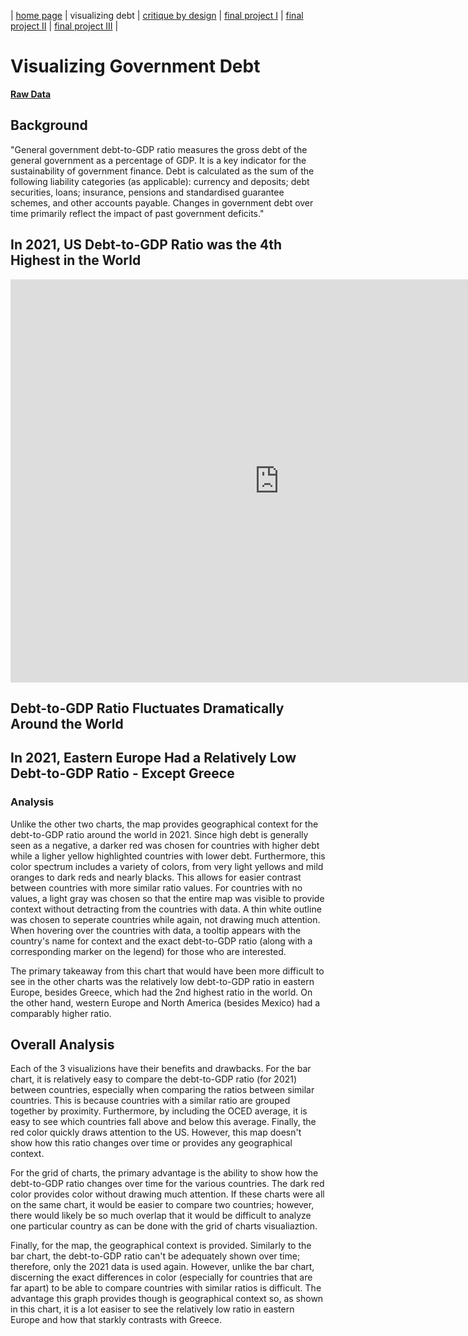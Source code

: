 | [home page](README) | visualizing debt | [critique by design](critique-by-design) | [final project I](final-project-part-one) | [final project II](final-project-part-two) | [final project III](final-project-part-three) |

# Visualizing Government Debt

**[Raw Data](https://data.oecd.org/gga/general-government-debt.htm)**

## Background
"General government debt-to-GDP ratio measures the gross debt of the general government as a percentage of GDP. It is a key indicator for the sustainability of government finance. Debt is calculated as the sum of the following liability categories (as applicable): currency and deposits; debt securities, loans; insurance, pensions and standardised guarantee schemes, and other accounts payable. Changes in government debt over time primarily reflect the impact of past government deficits."

## In 2021, US Debt-to-GDP Ratio was the 4th Highest in the World
<iframe src="https://data.oecd.org/chart/6XSn" width="860" height="645" style="border: 0" mozallowfullscreen="true" webkitallowfullscreen="true" allowfullscreen="true"><a href="https://data.oecd.org/chart/6XSn" target="_blank">OECD Chart: General government debt, Total, % of GDP, Annual, 2021</a></iframe>

## Debt-to-GDP Ratio Fluctuates Dramatically Around the World
<div class="flourish-embed flourish-chart" data-src="visualisation/12571887"><script src="https://public.flourish.studio/resources/embed.js"></script></div>

## In 2021, Eastern Europe Had a Relatively Low Debt-to-GDP Ratio - Except Greece 
<div class="flourish-embed flourish-map" data-src="visualisation/12571984"><script src="https://public.flourish.studio/resources/embed.js"></script></div>

### Analysis
Unlike the other two charts, the map provides geographical context for the debt-to-GDP ratio around the world in 2021. Since high debt is generally seen as a negative, a darker red was chosen for countries with higher debt while a ligher yellow highlighted countries with lower debt. Furthermore, this color spectrum includes a variety of colors, from very light yellows and mild oranges to dark reds and nearly blacks. This allows for easier contrast between countries with more similar ratio values. For countries with no values, a light gray was chosen so that the entire map was visible to provide context without detracting from the countries with data. A thin white outline was chosen to seperate countries while again, not drawing much attention. When hovering over the countries with data, a tooltip appears with the country's name for context and the exact debt-to-GDP ratio (along with a corresponding marker on the legend) for those who are interested. 

The primary takeaway from this chart that would have been more difficult to see in the other charts was the relatively low debt-to-GDP ratio in eastern Europe, besides Greece, which had the 2nd highest ratio in the world. On the other hand, western Europe and North America (besides Mexico) had a comparably higher ratio. 

## Overall Analysis
Each of the 3 visualizions have their benefits and drawbacks. For the bar chart, it is relatively easy to compare the debt-to-GDP ratio (for 2021) between countries, especially when comparing the ratios between similar countries. This is because countries with a similar ratio are grouped together by proximity. Furthermore, by including the OCED average, it is easy to see which countries fall above and below this average. Finally, the red color quickly draws attention to the US. However, this map doesn't show how this ratio changes over time or provides any geographical context. 

For the grid of charts, the primary advantage is the ability to show how the debt-to-GDP ratio changes over time for the various countries. The dark red color provides color without drawing much attention. If these charts were all on the same chart, it would be easier to compare two countries; however, there would likely be so much overlap that it would be difficult to analyze one particular country as can be done with the grid of charts visualiaztion.

Finally, for the map, the geographical context is provided. Similarly to the bar chart, the debt-to-GDP ratio can't be adequately shown over time; therefore, only the 2021 data is used again. However, unlike the bar chart, discerning the exact differences in color (especially for countries that are far apart) to be able to compare countries with similar ratios is difficult. The advantage this graph provides though is geographical context so, as shown in this chart, it is a lot easiser to see the relatively low ratio in eastern Europe and how that starkly contrasts with Greece.  
